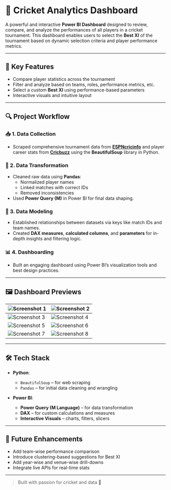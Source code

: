 # 🏏 Cricket Analytics Dashboard

A powerful and interactive **Power BI Dashboard** designed to review, compare, and analyze the performances of all players in a cricket tournament. This dashboard enables users to select the **Best XI** of the tournament based on dynamic selection criteria and player performance metrics.

---

## 🚀 Key Features

- Compare player statistics across the tournament
- Filter and analyze based on teams, roles, performance metrics, etc.
- Select a custom **Best XI** using performance-based parameters
- Interactive visuals and intuitive layout

---

## 🔍 Project Workflow

### 📥 1. Data Collection
- Scraped comprehensive tournament data from **[ESPNcricinfo](https://www.espncricinfo.com)** and player career stats from **[Cricbuzz](https://www.cricbuzz.com)** using the **BeautifulSoup** library in Python.

### 🧹 2. Data Transformation
- Cleaned raw data using **Pandas**:
  - Normalized player names
  - Linked matches with correct IDs
  - Removed inconsistencies
- Used **Power Query (M)** in Power BI for final data shaping.

### 🔗 3. Data Modeling
- Established relationships between datasets via keys like match IDs and team names.
- Created **DAX measures**, **calculated columns**, and **parameters** for in-depth insights and filtering logic.

### 📊 4. Dashboarding
- Built an engaging dashboard using Power BI’s visualization tools and best design practices.

---

## 🖼️ Dashboard Previews

| ![Screenshot 1](https://github.com/nickel-28/cricket-analytics/assets/84437844/a6fcf141-3c6a-43df-8d66-cec2ef15b4f6) | ![Screenshot 2](https://github.com/nickel-28/cricket-analytics/assets/84437844/133df831-f6f0-47d8-bdef-8f2a7fb9b323) |
|---------------------------------------------------------------------------------------------------------------------|--------------------------------------------------------------------------------------------------------------------|
| ![Screenshot 3](https://github.com/nickel-28/cricket-analytics/assets/84437844/3a49afeb-1fdb-48eb-a120-c3078f615a28) | ![Screenshot 4](https://github.com/nickel-28/cricket-analytics/assets/84437844/033e4d1b-a963-426b-9e54-06cf124af85f) |
| ![Screenshot 5](https://github.com/nickel-28/cricket-analytics/assets/84437844/01b73b9a-8393-473b-9829-fe6c04da5348) | ![Screenshot 6](https://github.com/nickel-28/cricket-analytics/assets/84437844/d29f6b52-0556-4f45-9e35-1177c096746e) |
| ![Screenshot 7](https://github.com/nickel-28/cricket-analytics/assets/84437844/6b72427b-f2de-4668-92cf-faca270c6530) | ![Screenshot 8](https://github.com/nickel-28/cricket-analytics/assets/84437844/1cca0efe-16b8-4a34-8475-9d5d1ba02232) |

---

## 🛠️ Tech Stack

- **Python**:
  - `BeautifulSoup` – for web scraping
  - `Pandas` – for initial data cleaning and wrangling

- **Power BI**:
  - **Power Query (M Language)** – for data transformation
  - **DAX** – for custom calculations and measures
  - **Interactive Visuals** – charts, filters, slicers

---

## 📌 Future Enhancements

- Add team-wise performance comparison
- Introduce clustering-based suggestions for Best XI
- Add year-wise and venue-wise drill-downs
- Integrate live APIs for real-time stats

---

> Built with passion for cricket and data 🌟
